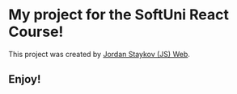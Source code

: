 # My project for the SoftUni React Course!

This project was created by [Jordan Staykov (JS) Web](https://www.facebook.com/jstajkov1/).

## Enjoy!
